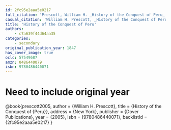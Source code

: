 ```yaml
---
id: 2fc95e2aaa5e0217
full_citation: 'Prescott, William H. _History of the Conquest of Peru_. New York: Dover Publications, 2005 [1847].'
casual_citation: 'William H. Prescott, _History of the Conquest of Peru_ (2005 [1847]).'
title: 'History of the Conquest of Peru'
authors:
    - c7a639f44d64aa35
categories:
    - secondary
original_publication_year: 1847
has_cover_image: true
oclc: 57549687
amzn: 0486440079
isbn: 9780486440071
---
```

# Need to include original year
@book{prescott2005,
  author = {William H. Prescott},
  title = {History of the Conquest of {Peru}},
  address = {New York},
  publisher = {Dover Publications},
  year = {2005},
  isbn = {9780486440071},
  backlistId = {2fc95e2aaa5e0217}
}
